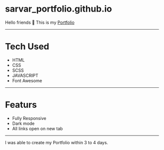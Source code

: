 # sarvar_portfolio.github.io

Hello friends 👋
This is my <a href="https://sarvar8950.github.io/sarvar_portfolio.github.io/">Portfolio</a> 
<hr/>

# Tech Used

<ul>
  <li>HTML</li>
  <li>CSS</li>
  <li>SCSS</li>
  <li>JAVASCRIPT</li>
  <li>Font Awesome</li>
</ul>
<hr/>

# Featurs

<ul>
  <li>Fully Responsive</li>
  <li>Dark mode</li>
  <li>All links open on new tab</li>
</ul>
<hr/>

I was able to create my Portfolio within 3 to 4 days. 
